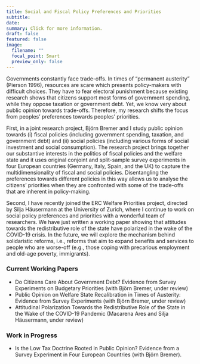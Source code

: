 ```yaml
---
title: Social and Fiscal Policy Preferences and Priorities 
subtitle: 
date: 
summary: Click for more information.
draft: false
featured: false
image:
  filename: ""
  focal_point: Smart
  preview_only: false
---
```


Governments constantly face trade-offs. In times of “permanent austerity” (Pierson 1996), resources are scare which presents policy-makers with difficult choices. They have to fear electoral punishment because existing research shows that citizens support most forms of government spending, while they oppose taxation or government debt. Yet, we know very about public opinion towards trade-offs. Therefore, my research shifts the focus from peoples’ preferences towards peoples’ priorities.

First, in a joint research project, Björn Bremer and I study public opinion towards (i) fiscal policies (including government spending, taxation, and government debt) and (ii) social policies (including various forms of social investment and social consumption). The research project brings together our substantive interests in the politics of fiscal policies and the welfare state and it uses original conjoint and split-sample survey experiments in four European countries (Germany, Italy, Spain, and the UK) to capture the multidimensionality of fiscal and social policies. Disentangling the preferences towards different policies in this way allows us to analyse the citizens’ priorities when they are confronted with some of the trade-offs that are inherent in policy-making.

Second, I have recently joined the ERC Welfare Priorities project, directed by Silja Häusermann at the University of Zurich, where I continue to work on social policy preferences and priorities with a wonderful team of researchers. We have just written a working paper showing that attitudes towards the redistributive role of the state have polarized in the wake of the COVID-19 crisis. In the future, we will explore the mechanism behind solidaristic reforms, i.e., reforms that aim to expand benefits and services to people who are worse-off (e.g., those coping with precarious employment and old-age poverty, immigrants).   

### Current Working Papers

* Do Citizens Care About Government Debt? Evidence from Survey Experiments on Budgetary Priorities (with Björn Bremer, under review)
* Public Opinion on Welfare State Recalibration in Times of Austerity: Evidence from Survey Experiments (with Björn Bremer, under review)
* Attitudinal Polarization Towards the Redistributive Role of the State in the Wake of the COVID-19 Pandemic (Macarena Ares and Silja Häusermann, under review)

### Work in Progress

* Is the Low Tax Doctrine Rooted in Public Opinion? Evidence from a Survey Experiment in Four European Countries (with Björn Bremer).
